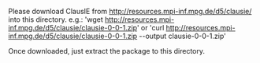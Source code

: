 Please download ClausIE from http://resources.mpi-inf.mpg.de/d5/clausie/ into this directory.
e.g.:
 'wget http://resources.mpi-inf.mpg.de/d5/clausie/clausie-0-0-1.zip'
or
 'curl http://resources.mpi-inf.mpg.de/d5/clausie/clausie-0-0-1.zip --output clausie-0-0-1.zip'

Once downloaded, just extract the package to this directory.